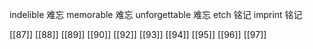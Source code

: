 




indelible 难忘
memorable 难忘
unforgettable 难忘
etch 铭记
imprint 铭记

[[87]]
[[88]]
[[89]]
[[90]]
[[92]]
[[93]]
[[94]]
[[95]]
[[96]]
[[97]]